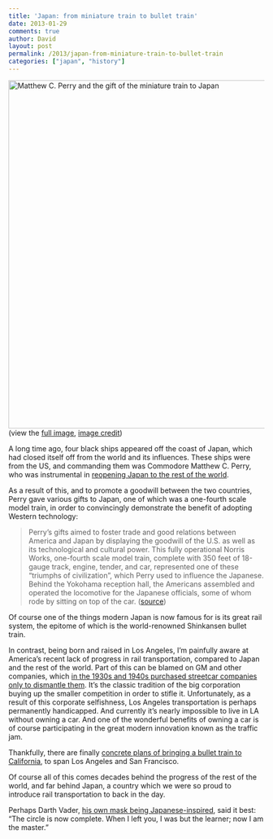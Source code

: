 ```yaml
---
title: 'Japan: from miniature train to bullet train'
date: 2013-01-29
comments: true
author: David
layout: post
permalink: /2013/japan-from-miniature-train-to-bullet-train
categories: ["japan", "history"]
---
```

[<img src="http://davidbcalhoun.com/wp-content/uploads/2013/01/perry-japan-miniature-train-model-train-closeup-1024x684.jpg" alt="Matthew C. Perry and the gift of the miniature train to Japan" width="1024" height="684" class="aligncenter size-large wp-image-1007" />][1]  
(view the [full image][2], [image credit][1])

A long time ago, four black ships appeared off the coast of Japan, which had closed itself off from the world and its influences. These ships were from the US, and commanding them was Commodore Matthew C. Perry, who was instrumental in [reopening Japan to the rest of the world][3].

As a result of this, and to promote a goodwill between the two countries, Perry gave various gifts to Japan, one of which was a one-fourth scale model train, in order to convincingly demonstrate the benefit of adopting Western technology:

> Perry&#8217;s gifts aimed to foster trade and good relations between America and Japan by displaying the goodwill of the U.S. as well as its technological and cultural power. This fully operational Norris Works, one-fourth scale model train, complete with 350 feet of 18-gauge track, engine, tender, and car, represented one of these &#8220;triumphs of civilization&#8221;, which Perry used to influence the Japanese. Behind the Yokohama reception hall, the Americans assembled and operated the locomotive for the Japanese officials, some of whom rode by sitting on top of the car. ([source][1])

Of course one of the things modern Japan is now famous for is its great rail system, the epitome of which is the world-renowned Shinkansen bullet train.

In contrast, being born and raised in Los Angeles, I&#8217;m painfully aware at America&#8217;s recent lack of progress in rail transportation, compared to Japan and the rest of the world. Part of this can be blamed on GM and other companies, which [in the 1930s and 1940s purchased streetcar companies only to dismantle them][4]. It&#8217;s the classic tradition of the big corporation buying up the smaller competition in order to stifle it. Unfortunately, as a result of this corporate selfishness, Los Angeles transportation is perhaps permanently handicapped. And currently it&#8217;s nearly impossible to live in LA without owning a car. And one of the wonderful benefits of owning a car is of course participating in the great modern innovation known as the traffic jam.

Thankfully, there are finally [concrete plans of bringing a bullet train to California][5], to span Los Angeles and San Francisco.

Of course all of this comes decades behind the progress of the rest of the world, and far behind Japan, a country which we were so proud to introduce rail transportation to back in the day.

Perhaps Darth Vader, [his own mask being Japanese-inspired][6], said it best: &#8220;The circle is now complete. When I left you, I was but the learner; now I am the master.&#8221;

 [1]: http://library.brown.edu/cds/perry/scroll7_Forkin.html
 [2]: http://davidbcalhoun.com/wp-content/uploads/2013/01/perry-japan-miniature-train-model-train.jpg
 [3]: http://en.wikipedia.org/wiki/Opening_of_Japan
 [4]: http://en.wikipedia.org/wiki/General_Motors_streetcar_conspiracy
 [5]: http://www.businessinsider.com/gov-brown-defends-high-speed-rail-in-california-2013-1
 [6]: http://en.wikipedia.org/wiki/Kabuto